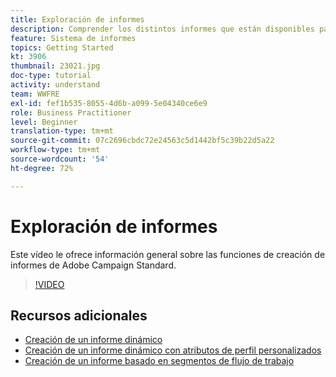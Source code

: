 ```yaml
---
title: Exploración de informes
description: Comprender los distintos informes que están disponibles para una entrega por correo electrónico.
feature: Sistema de informes
topics: Getting Started
kt: 3906
thumbnail: 23021.jpg
doc-type: tutorial
activity: understand
team: WWFRE
exl-id: fef1b535-8055-4d6b-a099-5e04340ce6e9
role: Business Practitioner
level: Beginner
translation-type: tm+mt
source-git-commit: 07c2696cbdc72e24563c5d1442bf5c39b22d5a22
workflow-type: tm+mt
source-wordcount: '54'
ht-degree: 72%

---
```


# Exploración de informes

Este vídeo le ofrece información general sobre las funciones de creación de informes de Adobe Campaign Standard.

>[!VIDEO](https://video.tv.adobe.com/v/23021?quality=12)

## Recursos adicionales

* [Creación de un informe dinámico](/help/reporting/creating-a-dynamic-report.md)
* [Creación de un informe dinámico con atributos de perfil personalizados](/help/reporting/custom-profile-attributes-dynamic-reports.md)
* [Creación de un informe basado en segmentos de flujo de trabajo](/help/reporting/report-on-workflow-segments.md)
